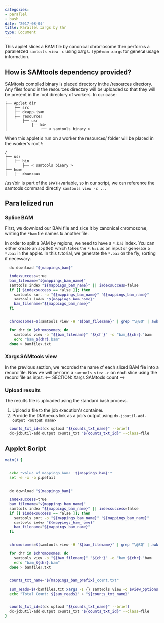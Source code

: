 ```yaml
---
categories:
- parallel
- bash
date: '2017-08-04'
title: Parallel xargs by Chr
type: Document
---
```

This applet slices a BAM file by canonical chromosome then performs a parallelized `samtools view -c` using xargs. Type `man xargs` for general usage information.

## How is SAMtools dependency provided?
SAMtools compiled binary is placed directory in the <Applet dir>/resources directory. Any files found in the resources directory will be uploaded so that they will be present in the root directory of workers. In our case:
```
├── Applet dir
│   ├── src
│   ├── dxapp.json
│   ├── resources
│       ├── usr
│           ├── bin
│               ├── < samtools binary >
```
When this applet is run on a worker the resources/ folder will be placed in the worker's root /:
```
/
├── usr
│   ├── bin
│       ├── < samtools binary >
├── home
│   ├── dnanexus
```
/usr/bin is part of the `$PATH` variable, so in our script, we can reference the samtools command directly, `samtools view -c ...`

## Parallelized run
### Splice BAM
First, we download our BAM file and slice it by canonical chromosome, writing the `*bam` file names to another file.

In order to split a BAM by regions, we need to have a `*.bai` index. You can either create an app(let) which takes the `*.bai` as an input or generate a `*.bai` in the applet. In this tutorial, we generate the `*.bai` on the fly, sorting if necessary.

```bash
  dx download "${mappings_bam}"

  indexsuccess=true
  bam_filename="${mappings_bam_name}"
  samtools index "${mappings_bam_name}" || indexsuccess=false
  if [[ $indexsuccess == false ]]; then
    samtools sort -o "${mappings_bam_name}" "${mappings_bam_name}"
    samtools index "${mappings_bam_name}"
    bam_filename="${mappings_bam_name}"
  fi


  chromosomes=$(samtools view -H "${bam_filename}" | grep "\@SQ" | awk -F '\t' '{print $2}' | awk -F ':' '{if ($2 ~ /^chr[0-9XYM]+$|^[0-9XYM]/) {print $2}}')

  for chr in $chromosomes; do
    samtools view -b "${bam_filename}" "${chr}" -o "bam_${chr}."bam
    echo "bam_${chr}.bam"
  done > bamfiles.txt
```

### Xargs SAMtools view
In the previous section, we recorded the name of each sliced BAM file into a record file. Now we will perform a `samtools view -c` on each slice using the record file as input.
<-- SECTION: Xargs SAMtools count -->

### Upload results
The results file is uploaded using the standard bash process.
1.  Upload a file to the job execution's container.
2.  Provide the DNAnexus link as a job's output using `dx-jobutil-add-output <output name>`
```bash
  counts_txt_id=$(dx upload "${counts_txt_name}" --brief)
  dx-jobutil-add-output counts_txt "${counts_txt_id}" --class=file
```

## Applet Script
```bash
main() {


  echo "Value of mappings_bam: '${mappings_bam}'"
  set -e -x -o pipefail


  dx download "${mappings_bam}"

  indexsuccess=true
  bam_filename="${mappings_bam_name}"
  samtools index "${mappings_bam_name}" || indexsuccess=false
  if [[ $indexsuccess == false ]]; then
    samtools sort -o "${mappings_bam_name}" "${mappings_bam_name}"
    samtools index "${mappings_bam_name}"
    bam_filename="${mappings_bam_name}"
  fi


  chromosomes=$(samtools view -H "${bam_filename}" | grep "\@SQ" | awk -F '\t' '{print $2}' | awk -F ':' '{if ($2 ~ /^chr[0-9XYM]+$|^[0-9XYM]/) {print $2}}')

  for chr in $chromosomes; do
    samtools view -b "${bam_filename}" "${chr}" -o "bam_${chr}."bam
    echo "bam_${chr}.bam"
  done > bamfiles.txt


  counts_txt_name="${mappings_bam_prefix}_count.txt"

  sum_reads=$(<bamfiles.txt xargs -I {} samtools view -c $view_options '{}' | awk '{s+=$1} END {print s}')
  echo "Total Count: ${sum_reads}" > "${counts_txt_name}"


  counts_txt_id=$(dx upload "${counts_txt_name}" --brief)
  dx-jobutil-add-output counts_txt "${counts_txt_id}" --class=file
}
```

